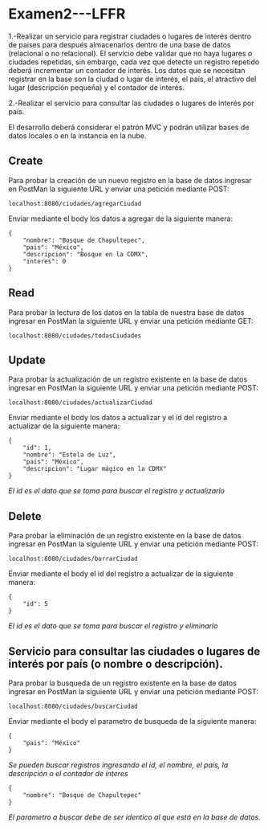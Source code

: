 # Examen2---LFFR

1.-Realizar un servicio para registrar ciudades o lugares de interés dentro de países para después almacenarlos dentro de una base de datos (relacional o no relacional). El servicio debe validar que no haya lugares o ciudades repetidas, sin embargo, cada vez que detecte un registro repetido deberá incrementar un contador de interés. Los datos que se necesitan registrar en la base son la ciudad o lugar de interés, el país, el atractivo del lugar (descripción pequeña) y el contador de interés.

2.-Realizar el servicio para consultar las ciudades o lugares de interés por país.

El desarrollo deberá considerar el patrón MVC y podrán utilizar bases de datos locales o en la instancia en la nube.

## Create

Para probar la creación de un nuevo registro en la base de datos ingresar en PostMan la siguiente URL y enviar una petición mediante POST:

```
localhost:8080/ciudades/agregarCiudad
```
Enviar mediante el body los datos a agregar de la siguiente manera:

```
{
    "nombre": "Bosque de Chapultepec",
    "pais": "México",
    "descripcion": "Bosque en la CDMX",
    "interes": 0
}
```

## Read

Para probar la lectura de los datos en la tabla de nuestra base de datos ingresar en PostMan la siguiente URL y enviar una petición mediante GET:

```
localhost:8080/ciudades/todasCiudades
```

## Update

Para probar la actualización de un registro existente en la base de datos ingresar en PostMan la siguiente URL y enviar una petición mediante POST:

```
localhost:8080/ciudades/actualizarCiudad
```
Enviar mediante el body los datos a actualizar y el id del registro a actualizar de la siguiente manera:

```
{
    "id": 1,
    "nombre": "Estela de Luz",
    "pais": "México",
    "descripcion": "Lugar mágico en la CDMX"
}
```
_El id es el dato que se toma para buscar el registro y actualizarlo_

## Delete

Para probar la eliminación de un registro existente en la base de datos ingresar en PostMan la siguiente URL y enviar una petición mediante POST:

```
localhost:8080/ciudades/borrarCiudad
```
Enviar mediante el body el id del registro a actualizar de la siguiente manera:

```
{
    "id": 5
}
```
_El id es el dato que se toma para buscar el registro y eliminarlo_

##  Servicio para consultar las ciudades o lugares de interés por país (o nombre o descripción).

Para probar la busqueda de un registro existente en la base de datos ingresar en PostMan la siguiente URL y enviar una petición mediante POST:

```
localhost:8080/ciudades/buscarCiudad
```
Enviar mediante el body el parametro de busqueda de la siguiente manera:

```
{
    "pais": "México"
}
```
_Se pueden buscar registros ingresando el id, el nombre, el país, la descripción o el contador de interes_

```
{
    "nombre": "Bosque de Chapultepec"
}
```
_El parametro a buscar debe de ser identico al que está en la base de datos._